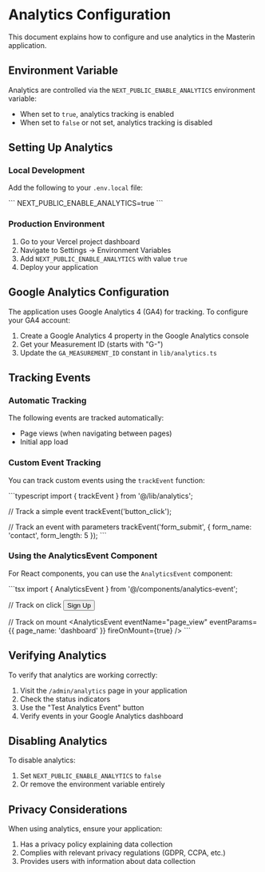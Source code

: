 # Analytics Configuration

This document explains how to configure and use analytics in the Masterin application.

## Environment Variable

Analytics are controlled via the `NEXT_PUBLIC_ENABLE_ANALYTICS` environment variable:

- When set to `true`, analytics tracking is enabled
- When set to `false` or not set, analytics tracking is disabled

## Setting Up Analytics

### Local Development

Add the following to your `.env.local` file:

\`\`\`
NEXT_PUBLIC_ENABLE_ANALYTICS=true
\`\`\`

### Production Environment

1. Go to your Vercel project dashboard
2. Navigate to Settings → Environment Variables
3. Add `NEXT_PUBLIC_ENABLE_ANALYTICS` with value `true`
4. Deploy your application

## Google Analytics Configuration

The application uses Google Analytics 4 (GA4) for tracking. To configure your GA4 account:

1. Create a Google Analytics 4 property in the Google Analytics console
2. Get your Measurement ID (starts with "G-")
3. Update the `GA_MEASUREMENT_ID` constant in `lib/analytics.ts`

## Tracking Events

### Automatic Tracking

The following events are tracked automatically:

- Page views (when navigating between pages)
- Initial app load

### Custom Event Tracking

You can track custom events using the `trackEvent` function:

\`\`\`typescript
import { trackEvent } from '@/lib/analytics';

// Track a simple event
trackEvent('button_click');

// Track an event with parameters
trackEvent('form_submit', {
  form_name: 'contact',
  form_length: 5
});
\`\`\`

### Using the AnalyticsEvent Component

For React components, you can use the `AnalyticsEvent` component:

\`\`\`tsx
import { AnalyticsEvent } from '@/components/analytics-event';

// Track on click
<AnalyticsEvent eventName="signup_button_click">
  <button>Sign Up</button>
</AnalyticsEvent>

// Track on mount
<AnalyticsEvent 
  eventName="page_view" 
  eventParams={{ page_name: 'dashboard' }}
  fireOnMount={true}
/>
\`\`\`

## Verifying Analytics

To verify that analytics are working correctly:

1. Visit the `/admin/analytics` page in your application
2. Check the status indicators
3. Use the "Test Analytics Event" button
4. Verify events in your Google Analytics dashboard

## Disabling Analytics

To disable analytics:

1. Set `NEXT_PUBLIC_ENABLE_ANALYTICS` to `false`
2. Or remove the environment variable entirely

## Privacy Considerations

When using analytics, ensure your application:

1. Has a privacy policy explaining data collection
2. Complies with relevant privacy regulations (GDPR, CCPA, etc.)
3. Provides users with information about data collection
